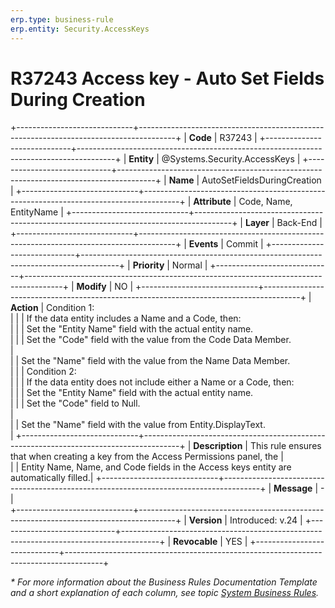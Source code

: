 ```yaml
---
erp.type: business-rule
erp.entity: Security.AccessKeys
---
```


# R37243 Access key - Auto Set Fields During Creation
+-----------------------------+---------------------------------------------------------------------------------------+
| **Code**                    | R37243                                                                                |
+-----------------------------+---------------------------------------------------------------------------------------+
| **Entity**                  | @Systems.Security.AccessKeys                                                          |
+-----------------------------+---------------------------------------------------------------------------------------+
| **Name**                    | AutoSetFieldsDuringCreation                                                          |
+-----------------------------+---------------------------------------------------------------------------------------+
| **Attribute**               | Code, Name, EntityName                                                                |
+-----------------------------+---------------------------------------------------------------------------------------+
| **Layer**                   | Back-End                                                                              |
+-----------------------------+---------------------------------------------------------------------------------------+
| **Events**                  | Commit                                                                                |
+-----------------------------+---------------------------------------------------------------------------------------+
| **Priority**                | Normal                                                                                |
+-----------------------------+---------------------------------------------------------------------------------------+
| **Modify**                  | NO                                                                                    |
+-----------------------------+---------------------------------------------------------------------------------------+
| **Action**                  | Condition 1: <br>                                                                     |
|                             | If the data entity includes a Name and a Code, then: <br>                             |
|                             | Set the "Entity Name" field with the actual entity name. <br>                         |
|                             | Set the "Code" field with the value from the Code Data Member. <br>                   |    
|                             | Set the "Name" field with the value from the Name Data Member. <br>                   |
|                             | Condition 2: <br>                                                                     |
|                             | If the data entity does not include either a Name or a Code, then: <br>               |
|                             | Set the "Entity Name" field with the actual entity name. <br>                         |
|                             | Set the "Code" field to Null. <br>                                                    |   
|                             |	Set the "Name" field with the value from Entity.DisplayText. <br>                     |
+-----------------------------+---------------------------------------------------------------------------------------+
| **Description**             | This rule ensures that when creating a key from the Access Permissions panel, the     |     
|                             | Entity Name, Name, and Code fields in the Access keys entity are automatically filled.|
+-----------------------------+---------------------------------------------------------------------------------------+
| **Message**                 | \-                                                                                    |                         
+-----------------------------+---------------------------------------------------------------------------------------+
| **Version**                 | Introduced: v.24                                                                      |
+-----------------------------+---------------------------------------------------------------------------------------+
| **Revocable**               | YES                                                                                   |
+-----------------------------+---------------------------------------------------------------------------------------+

*\* For more information about the Business Rules Documentation Template and a short explanation of each column, see
topic [System Business Rules](../templates/template-description-system-business-rules.md).*
